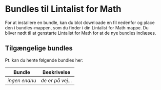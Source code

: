 # Bundles til Lintalist for Math
For at installere en bundle, kan du blot downloade en fil nedenfor og place den i bundles-mappen, som du finder i din Lintalist for Math mappe. Du bliver nødt til at genstarte Lintalist for Math for at de nye bundles indlæses.

## Tilgængelige bundles
Pt. kan du hente følgende bundles her:

| Bundle              | Beskrivelse                                             |
|---------------------|---------------------------------------------------------|
| _ingen endnu_       | _de er på vej..._                                       |
